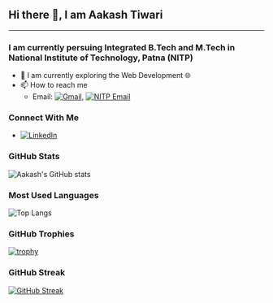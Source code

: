 ## Hi there 👋, I am Aakash Tiwari

<hr>

### I am currently persuing Integrated B.Tech and M.Tech in National Institute of Technology, Patna (NITP)

- 🔭 I am currently exploring the Web Development 🌐
- 📫 How to reach me 
  - Email: [![Gmail](https://img.shields.io/badge/-Gmail-D14836?style=flat&logo=Gmail&logoColor=white)](mailto:aakashtiwari1911@gmail.com), [![NITP Email](https://img.shields.io/badge/-NITP%20Email-D14836?style=flat&logo=Gmail&logoColor=white)](mailto:aakashtiwari.ug23.cs@nitp.ac.in)

### Connect With Me

- [![LinkedIn](https://img.shields.io/badge/-LinkedIn-blue?style=flat&logo=Linkedin&logoColor=white)](https://www.linkedin.com/in/aakash-tiwari-in/)

### GitHub Stats

![Aakash's GitHub stats](https://github-readme-stats.vercel.app/api?username=your-github-username&show_icons=true&theme=radical)

### Most Used Languages

![Top Langs](https://github-readme-stats.vercel.app/api/top-langs/?username=your-github-username&layout=compact&theme=radical)

### GitHub Trophies

[![trophy](https://github-profile-trophy.vercel.app/?username=your-github-username&theme=onedark)](https://github.com/ryo-ma/github-profile-trophy)

### GitHub Streak

[![GitHub Streak](https://github-readme-streak-stats.herokuapp.com/?user=your-github-username&theme=radical)](https://git.io/streak-stats)